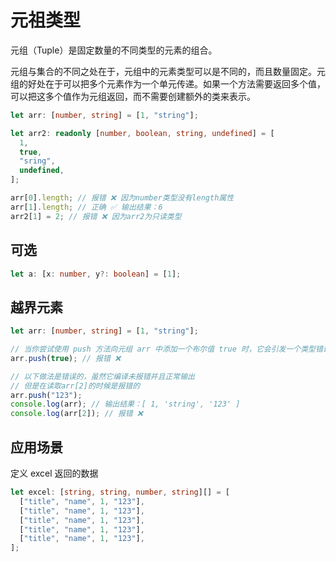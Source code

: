 # 元祖类型

元组（Tuple）是固定数量的不同类型的元素的组合。

元组与集合的不同之处在于，元组中的元素类型可以是不同的，而且数量固定。元组的好处在于可以把多个元素作为一个单元传递。如果一个方法需要返回多个值，可以把这多个值作为元组返回，而不需要创建额外的类来表示。

```ts
let arr: [number, string] = [1, "string"];

let arr2: readonly [number, boolean, string, undefined] = [
  1,
  true,
  "sring",
  undefined,
];

arr[0].length; // 报错 ❌ 因为number类型没有length属性
arr[1].length; // 正确 ✅ 输出结果：6
arr2[1] = 2; // 报错 ❌ 因为arr2为只读类型
```

## 可选

```ts
let a: [x: number, y?: boolean] = [1];
```

## 越界元素

```ts
let arr: [number, string] = [1, "string"];

// 当你尝试使用 push 方法向元组 arr 中添加一个布尔值 true 时，它会引发一个类型错误。
arr.push(true); // 报错 ❌

// 以下做法是错误的，虽然它编译未报错并且正常输出
// 但是在读取arr[2]的时候是报错的
arr.push("123");
console.log(arr); // 输出结果：[ 1, 'string', '123' ]
console.log(arr[2]); // 报错 ❌
```

## 应用场景

定义 excel 返回的数据

```ts
let excel: [string, string, number, string][] = [
  ["title", "name", 1, "123"],
  ["title", "name", 1, "123"],
  ["title", "name", 1, "123"],
  ["title", "name", 1, "123"],
  ["title", "name", 1, "123"],
];
```
